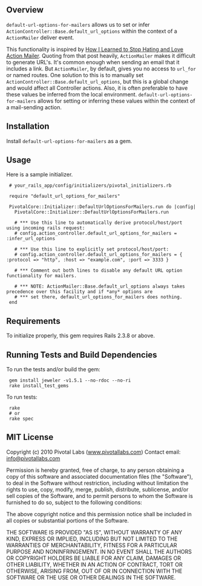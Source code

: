 ## Overview
`default-url-options-for-mailers` allows us to set or infer `ActionController::Base.default_url_options` within the context of a `ActionMailer` deliver event.

This functionality is inspired by [How I Learned to Stop Hating and Love Action Mailer](http://pivotallabs.com/users/nick/blog/articles/281-how-i-learned-to-stop-hating-and-love-action-mailer "nick - How I Learned to Stop Hating and Love Action Mailer").  Quoting from that post heavily, `ActionMailer` makes it difficult to generate URL's. It's common enough when sending an email that it includes a link. But `ActionMailer`, by default, gives you no access to `url_for` or named routes.  One solution to this is to manually set `ActionController::Base.default_url_options`, but this is a global change and would affect all Controller actions.  Also, it is often preferable to have these values be inferred from the local environment.  `default-url-options-for-mailers` allows for setting or inferring these values within the context of a mail-sending action.

## Installation
Install `default-url-options-for-mailers` as a gem.

## Usage
Here is a sample initializer.

     # your_rails_app/config/initializers/pivotal_initializers.rb

	 require "default_url_options_for_mailers"
	
     PivotalCore::Initializer::DefaultUrlOptionsForMailers.run do |config|
       PivotalCore::Initializer::DefaultUrlOptionsForMailers.run

       # *** Use this line to automatically derive protocol/host/port using incoming rails request:
       # config.action_controller.default_url_options_for_mailers = :infer_url_options

       # *** Use this line to explicitly set protocol/host/port:
       # config.action_controller.default_url_options_for_mailers = { :protocol => "http", :host => "example.com", :port => 3333 }

       # *** Comment out both lines to disable any default URL option functionality for mailers.

       # *** NOTE: ActionMailer::Base.default_url_options always takes precedence over this facility and if *any* options are
       # *** set there, default_url_options_for_mailers does nothing.
     end

## Requirements
To initialize properly, this gem requires Rails 2.3.8 or above.

## Running Tests and Build Dependencies
To run the tests and/or build the gem:

     gem install jeweler -v1.5.1 --no-rdoc --no-ri
     rake install_test_gems

To run tests:

     rake
     # or
     rake spec

## MIT License

Copyright (c) 2010 Pivotal Labs (www.pivotallabs.com)
Contact email: info@pivotallabs.com

Permission is hereby granted, free of charge, to any person
obtaining a copy of this software and associated documentation
files (the "Software"), to deal in the Software without
restriction, including without limitation the rights to use,
copy, modify, merge, publish, distribute, sublicense, and/or sell
copies of the Software, and to permit persons to whom the
Software is furnished to do so, subject to the following
conditions:

The above copyright notice and this permission notice shall be
included in all copies or substantial portions of the Software.

THE SOFTWARE IS PROVIDED "AS IS", WITHOUT WARRANTY OF ANY KIND,
EXPRESS OR IMPLIED, INCLUDING BUT NOT LIMITED TO THE WARRANTIES
OF MERCHANTABILITY, FITNESS FOR A PARTICULAR PURPOSE AND
NONINFRINGEMENT. IN NO EVENT SHALL THE AUTHORS OR COPYRIGHT
HOLDERS BE LIABLE FOR ANY CLAIM, DAMAGES OR OTHER LIABILITY,
WHETHER IN AN ACTION OF CONTRACT, TORT OR OTHERWISE, ARISING
FROM, OUT OF OR IN CONNECTION WITH THE SOFTWARE OR THE USE OR
OTHER DEALINGS IN THE SOFTWARE.